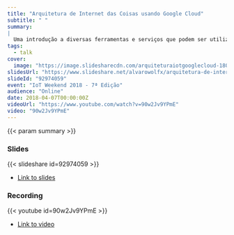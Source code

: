 ```yaml
---
title: "Arquitetura de Internet das Coisas usando Google Cloud"
subtitle: " "
summary:
|
  Uma introdução a diversas ferramentas e serviços que podem ser utilizados no Google Cloud para a construção de aplicações envolvendo Internet das Coisas. Vamos ver um overview de como construir várias soluções completas de IoT, desde a coleta de dados dos dispositivos de forma segura, armazenamento massivo de informação e como fazer analise e visualização dos dados. Tudo isso em sua grande maioria usando serviços gerenciados, sem ter que se queimar configurando servidores.
tags:
  - talk
cover:
  image: "https://image.slidesharecdn.com/arquiteturaiotgooglecloud-180405141615/95/arquitetura-de-internet-das-coisas-usando-google-cloud-1-638.jpg?cb=1522937831"
slidesUrl: "https://www.slideshare.net/alvarowolfx/arquitetura-de-internet-das-coisas-usando-google-cloud"
slideId: "92974059"
event: "IoT Weekend 2018 - 7ª Edição"
audience: "Online"
date: 2018-04-07T00:00:00Z
videoUrl: "https://www.youtube.com/watch?v=90w2Jv9YPmE"
video: "90w2Jv9YPmE"
---
```


<!-- truncate -->

{{< param summary >}}
### Slides
{{< slideshare id=92974059 >}}

- [Link to slides](https://www.slideshare.net/alvarowolfx/arquitetura-de-internet-das-coisas-usando-google-cloud)
### Recording
{{< youtube id=90w2Jv9YPmE >}}

- [Link to video](https://www.youtube.com/watch?v=90w2Jv9YPmE)
